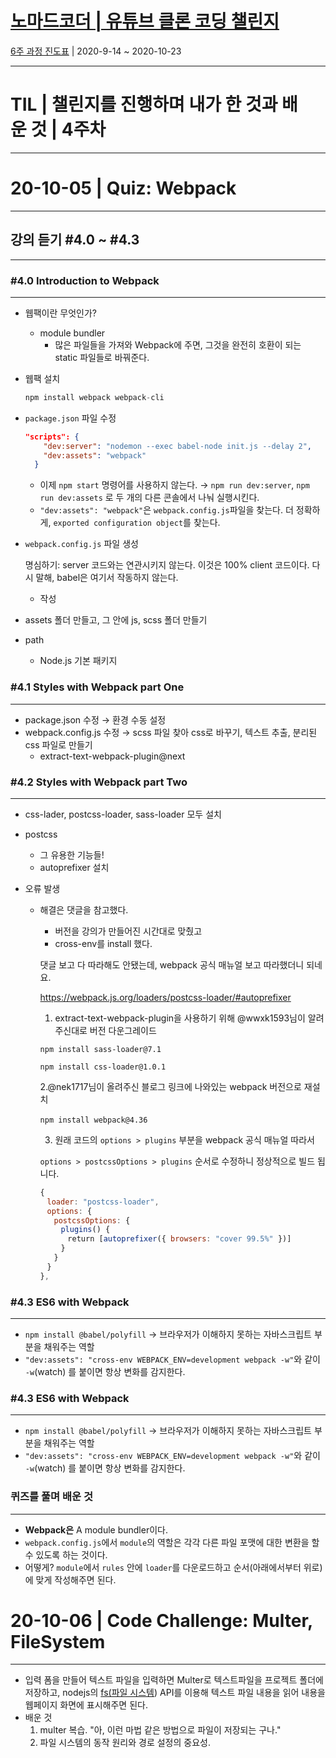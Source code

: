 # [노마드코더 | 유튜브 클론 코딩 챌린지](https://nomadcoders.co/c/wetube-challenge/lobby)

[6주 과정 진도표](https://nomadcoders.co/faq/schedule-youtube) | 2020-9-14 ~ 2020-10-23

---

# TIL | 챌린지를 진행하며 내가 한 것과 배운 것 | 4주차

---

# 20-10-05 | Quiz: Webpack

---

## 강의 듣기 #4.0 ~ #4.3

---

### #4.0 Introduction to Webpack

---

- 웹팩이란 무엇인가?
  - module bundler
    - 많은 파일들을 가져와 Webpack에 주면, 그것을 완전히 호환이 되는 static 파일들로 바꿔준다.
- 웹팩 설치

  ```jsx
  npm install webpack webpack-cli
  ```

- `package.json` 파일 수정

  ```json
  "scripts": {
      "dev:server": "nodemon --exec babel-node init.js --delay 2",
      "dev:assets": "webpack"
    }
  ```

  - 이제 `npm start` 명령어를 사용하지 않는다. → `npm run dev:server`, `npm run dev:assets` 로 두 개의 다른 콘솔에서 나눠 실행시킨다.
  - `"dev:assets": "webpack"`은 `webpack.config.js`파일을 찾는다. 더 정확하게, `exported configuration object`를 찾는다.

- `webpack.config.js` 파일 생성

  명심하기: server 코드와는 연관시키지 않는다. 이것은 100% client 코드이다. 다시 말해, babel은 여기서 작동하지 않는다.

  - 작성

- assets 폴더 만들고, 그 안에 js, scss 폴더 만들기
- path
  - Node.js 기본 패키지

### #4.1 Styles with Webpack part One

---

- package.json 수정 → 환경 수동 설정
- webpack.config.js 수정 → scss 파일 찾아 css로 바꾸기, 텍스트 추출, 분리된 css 파일로 만들기
  - extract-text-webpack-plugin@next

### #4.2 Styles with Webpack part Two

---

- css-lader, postcss-loader, sass-loader 모두 설치
- postcss
  - 그 유용한 기능들!
  - autoprefixer 설치
- 오류 발생

  - 해결은 댓글을 참고했다.

    - 버전을 강의가 만들어진 시간대로 맞췄고
    - cross-env를 install 했다.

    댓글 보고 다 따라해도 안됐는데, webpack 공식 매뉴얼 보고 따라했더니 되네요.

    https://webpack.js.org/loaders/postcss-loader/#autoprefixer

    1. extract-text-webpack-plugin을 사용하기 위해 @wwxk1593님이 알려주신대로 버전 다운그레이드

    `npm install sass-loader@7.1`

    `npm install css-loader@1.0.1`

    2.@nek1717님이 올려주신 블로그 링크에 나와있는 webpack 버전으로 재설치

    `npm install webpack@4.36`⠀

    3. 원래 코드의 `options > plugins` 부분을 webpack 공식 매뉴얼 따라서

    `options > postcssOptions > plugins` 순서로 수정하니 정상적으로 빌드 됩니다.

    ```jsx
    {
    ㅤloader: "postcss-loader",
    ㅤoptions: {
    ㅤㅤpostcssOptions: {
    ㅤㅤㅤplugins() {
    ㅤㅤㅤㅤreturn [autoprefixer({ browsers: "cover 99.5%" })]
    ㅤㅤㅤ}
    ㅤㅤ}
    ㅤ}
    },
    ```

### #4.3 ES6 with Webpack

---

- `npm install @babel/polyfill` → 브라우저가 이해하지 못하는 자바스크립트 부분을 채워주는 역할
- `"dev:assets": "cross-env WEBPACK_ENV=development webpack -w"`와 같이 `-w`(watch) 를 붙이면 항상 변화를 감지한다.

### #4.3 ES6 with Webpack

---

- `npm install @babel/polyfill` → 브라우저가 이해하지 못하는 자바스크립트 부분을 채워주는 역할
- `"dev:assets": "cross-env WEBPACK_ENV=development webpack -w"`와 같이 `-w`(watch) 를 붙이면 항상 변화를 감지한다.

### 퀴즈를 풀며 배운 것

---

- **Webpack은** A module bundler이다.
- `webpack.config.js`에서 `module`의 역할은 각각 다른 파일 포맷에 대한 변환을 할 수 있도록 하는 것이다.
- 어떻게? `module`에서 `rules` 안에 `loader`를 다운로드하고 순서(아래에서부터 위로)에 맞게 작성해주면 된다.

# 20-10-06 | Code Challenge: Multer, FileSystem

---

- 입력 폼을 만들어 텍스트 파일을 입력하면 Multer로 텍스트파일을 프로젝트 폴더에 저장하고, nodejs의 [fs(파일 시스템](https://nodejs.org/docs/latest-v13.x/api/fs.html)) API를 이용해 텍스트 파일 내용을 읽어 내용을 웹페이지 화면에 표시해주면 된다.
- 배운 것
    1. multer 복습. "아, 이런 마법 같은 방법으로 파일이 저장되는 구나."
    2. 파일 시스템의 동작 원리와 경로 설정의 중요성.